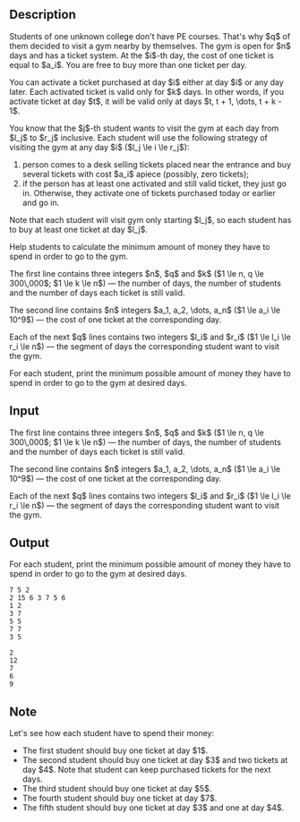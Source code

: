 ## Description

<div><p>Students of one unknown college don't have PE courses. That's why $q$ of them decided to visit a gym nearby by themselves. The gym is open for $n$ days and has a ticket system. At the $i$-th day, the cost of one ticket is equal to $a_i$. You are free to buy more than one ticket per day.</p><p>You can activate a ticket purchased at day $i$ either at day $i$ or any day later. Each activated ticket is valid only for $k$ days. In other words, if you activate ticket at day $t$, it will be valid only at days $t, t + 1, \dots, t + k - 1$. </p><p>You know that the $j$-th student wants to visit the gym at each day from $l_j$ to $r_j$ inclusive. Each student will use the following strategy of visiting the gym at any day $i$ ($l_j \le i \le r_j$):</p><ol> <li> person comes to a desk selling tickets placed near the entrance and buy several tickets with cost $a_i$ apiece (possibly, zero tickets); </li><li> if the person has at least one activated and still valid ticket, they just go in. Otherwise, they activate one of tickets purchased today or earlier and go in. </li></ol><p>Note that each student will visit gym only starting $l_j$, so each student has to buy at least one ticket at day $l_j$.</p><p>Help students to calculate the minimum amount of money they have to spend in order to go to the gym.</p></div><div class="input-specification"><p>The first line contains three integers $n$, $q$ and $k$ ($1 \le n, q \le 300\,000$; $1 \le k \le n$)&nbsp;— the number of days, the number of students and the number of days each ticket is still valid. </p><p>The second line contains $n$ integers $a_1, a_2, \dots, a_n$ ($1 \le a_i \le 10^9$)&nbsp;— the cost of one ticket at the corresponding day.</p><p>Each of the next $q$ lines contains two integers $l_i$ and $r_i$ ($1 \le l_i \le r_i \le n$)&nbsp;— the segment of days the corresponding student want to visit the gym.</p></div><div class="output-specification"><p>For each student, print the minimum possible amount of money they have to spend in order to go to the gym at desired days.</p></div>

## Input

<p>The first line contains three integers $n$, $q$ and $k$ ($1 \le n, q \le 300\,000$; $1 \le k \le n$)&nbsp;— the number of days, the number of students and the number of days each ticket is still valid. </p><p>The second line contains $n$ integers $a_1, a_2, \dots, a_n$ ($1 \le a_i \le 10^9$)&nbsp;— the cost of one ticket at the corresponding day.</p><p>Each of the next $q$ lines contains two integers $l_i$ and $r_i$ ($1 \le l_i \le r_i \le n$)&nbsp;— the segment of days the corresponding student want to visit the gym.</p>

## Output

<p>For each student, print the minimum possible amount of money they have to spend in order to go to the gym at desired days.</p>





```input1
7 5 2
2 15 6 3 7 5 6
1 2
3 7
5 5
7 7
3 5
```




```output1
2
12
7
6
9
```



## Note

<p>Let's see how each student have to spend their money: </p><ul> <li> The first student should buy one ticket at day $1$. </li><li> The second student should buy one ticket at day $3$ and two tickets at day $4$. Note that student can keep purchased tickets for the next days. </li><li> The third student should buy one ticket at day $5$. </li><li> The fourth student should buy one ticket at day $7$. </li><li> The fifth student should buy one ticket at day $3$ and one at day $4$. </li></ul>
